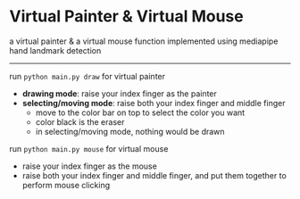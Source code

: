 # Virtual Painter & Virtual Mouse

a virtual painter & a virtual mouse function implemented using mediapipe hand landmark detection

---

run ```python main.py draw``` for virtual painter

* **drawing mode**: raise your index finger as the painter
* **selecting/moving mode**: raise both your index finger and middle finger
    * move to the color bar on top to select the color you want
    * color black is the eraser 
    * in selecting/moving mode, nothing would be drawn

run ```python main.py mouse``` for virtual mouse

* raise your index finger as the mouse
* raise both your index finger and middle finger, and put them together to perform mouse clicking